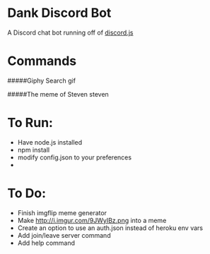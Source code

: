 # Dank Discord Bot
A Discord chat bot running off of <a href="https://github.com/hydrabolt/discord.js/">discord.js</a>
# Commands
#####Giphy Search
	<name-of-bot> gif <gif-query>

#####The meme of Steven
	<name-of-bot> steven <top-text> <bottom-text>

# To Run:

- Have node.js installed
- npm install
- modify config.json to your preferences
-  

# To Do:

- Finish imgflip meme generator
- Make http://i.imgur.com/9JWyIBz.png into a meme
- Create an option to use an auth.json instead of heroku env vars
- Add join/leave server command
- Add help command
